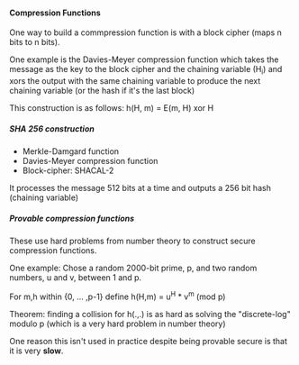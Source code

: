 #### Compression Functions

One way to build a commpression function is with a block cipher (maps n bits to
n bits).

One example is the Davies-Meyer compression function which takes the message as
the key to the block cipher and the chaining variable (H<sub>i</sub>) and
xors the output with the same chaining variable to produce the next chaining
variable (or the hash if it's the last block)

This construction is as follows: h(H, m) = E(m, H) xor H

##### SHA 256 construction

- Merkle-Damgard function
- Davies-Meyer compression function
- Block-cipher: SHACAL-2

It processes the message 512 bits at a time and outputs a 256 bit hash
(chaining variable)

##### Provable compression functions

These use hard problems from number theory to construct secure compression
functions.

One example:
Chose a random 2000-bit prime, p, and two random numbers, u and v, between 1 and
p.

For m,h within {0, ... ,p-1}
define h(H,m) = u<sup>H</sup> \* v<sup>m</sup> (mod p)

Theorem: finding a collision for h(.,.) is as hard as solving the "discrete-log"
modulo p (which is a very hard problem in number theory)

One reason this isn't used in practice despite being provable secure is that it
is very **slow**.

